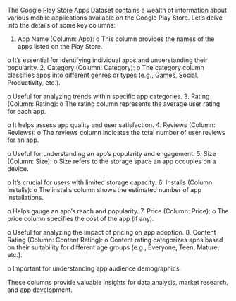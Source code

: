 The Google Play Store Apps Dataset contains a wealth of information about various mobile applications available on the Google Play Store.
Let’s delve into the details of some key columns:

1.	App Name (Column: App):
o	This column provides the names of the apps listed on the Play Store.

o	It’s essential for identifying individual apps and understanding their popularity.
2.	Category (Column: Category):
o	The category column classifies apps into different genres or types (e.g., Games, Social, Productivity, etc.).

o	Useful for analyzing trends within specific app categories.
3.	Rating (Column: Rating):
o	The rating column represents the average user rating for each app.

o	It helps assess app quality and user satisfaction.
4.	Reviews (Column: Reviews):
o	The reviews column indicates the total number of user reviews for an app.

o	Useful for understanding an app’s popularity and engagement.
5.	Size (Column: Size):
o	Size refers to the storage space an app occupies on a device.

o	It’s crucial for users with limited storage capacity.
6.	Installs (Column: Installs):
o	The installs column shows the estimated number of app installations.

o	Helps gauge an app’s reach and popularity.
7.	Price (Column: Price):
o	The price column specifies the cost of the app (if any).

o	Useful for analyzing the impact of pricing on app adoption.
8.	Content Rating (Column: Content Rating):
o	Content rating categorizes apps based on their suitability for different age groups (e.g., Everyone, Teen, Mature, etc.).

o	Important for understanding app audience demographics.

These columns provide valuable insights for data analysis, market research, and app development.

